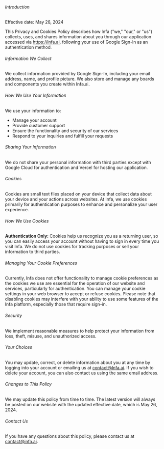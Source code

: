 ###### Introduction

Effective date: May 26, 2024

This Privacy and Cookies Policy describes how Infa ("we," "our," or "us") collects, uses, and shares information about you through our application accessed via https://infa.ai, following your use of Google Sign-In as an authentication method.

###### Information We Collect

We collect information provided by Google Sign-In, including your email address, name, and profile picture. We also store and manage any boards and components you create within Infa.ai.

###### How We Use Your Information

We use your information to:

-   Manage your account
-   Provide customer support
-   Ensure the functionality and security of our services
-   Respond to your inquiries and fulfill your requests

###### Sharing Your Information

We do not share your personal information with third parties except with Google Cloud for authentication and Vercel for hosting our application.

###### Cookies

Cookies are small text files placed on your device that collect data about your device and your actions across websites. At Infa, we use cookies primarily for authentication purposes to enhance and personalize your user experience.

###### How We Use Cookies

**Authentication Only:** Cookies help us recognize you as a returning user, so you can easily access your account without having to sign in every time you visit Infa. We do not use cookies for tracking purposes or sell your information to third parties.

###### Managing Your Cookie Preferences

Currently, Infa does not offer functionality to manage cookie preferences as the cookies we use are essential for the operation of our website and services, particularly for authentication. You can manage your cookie settings in your web browser to accept or refuse cookies. Please note that disabling cookies may interfere with your ability to use some features of the Infa platform, especially those that require sign-in.

###### Security

We implement reasonable measures to help protect your information from loss, theft, misuse, and unauthorized access.

###### Your Choices

You may update, correct, or delete information about you at any time by logging into your account or emailing us at contact@Infa.ai. If you wish to delete your account, you can also contact us using the same email address.

###### Changes to This Policy

We may update this policy from time to time. The latest version will always be posted on our website with the updated effective date, which is May 26, 2024.

###### Contact Us

If you have any questions about this policy, please contact us at contact@infa.ai.
